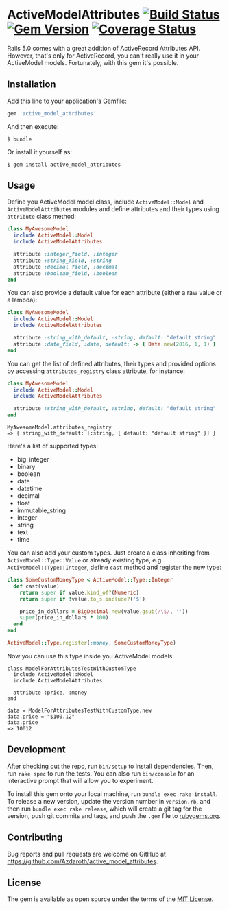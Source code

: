 # ActiveModelAttributes [![Build Status](https://travis-ci.org/Azdaroth/active_model_attributes.svg?branch=master)](https://travis-ci.org/Azdaroth/active_model_attributes) [![Gem Version](https://badge.fury.io/rb/active_model_attributes.svg)](https://rubygems.org/gems/active_model_attributes) [![Coverage Status](https://coveralls.io/repos/github/Azdaroth/active_model_attributes/badge.svg)](https://coveralls.io/github/Azdaroth/active_model_attributes)

Rails 5.0 comes with a great addition of ActiveRecord Attributes API. However, that's only for ActiveRecord, you can't really use it in your ActiveModel models. Fortunately, with this gem it's possible.

## Installation

Add this line to your application's Gemfile:

```ruby
gem 'active_model_attributes'
```

And then execute:

    $ bundle

Or install it yourself as:

    $ gem install active_model_attributes

## Usage

Define you ActiveModel model class, include `ActiveModel::Model` and `ActiveModelAttributes` modules and define attributes and their types using `attribute` class method:

``` rb
class MyAwesomeModel
  include ActiveModel::Model
  include ActiveModelAttributes

  attribute :integer_field, :integer
  attribute :string_field, :string
  attribute :decimal_field, :decimal
  attribute :boolean_field, :boolean
end
```

You can also provide a default value for each attribute (either a raw value or a lambda):

``` rb
class MyAwesomeModel
  include ActiveModel::Model
  include ActiveModelAttributes

  attribute :string_with_default, :string, default: "default string"
  attribute :date_field, :date, default: -> { Date.new(2016, 1, 1) }
end
```

You can get the list of defined attributes, their types and provided options by accessing `attributes_registry` class attribute, for instance:

``` rb
class MyAwesomeModel
  include ActiveModel::Model
  include ActiveModelAttributes

  attribute :string_with_default, :string, default: "default string"
end
```

```
MyAwesomeModel.attributes_registry
=> { string_with_default: [:string, { default: "default string" }] }
```

Here's a list of supported types:

* big_integer
* binary
* boolean
* date
* datetime
* decimal
* float
* immutable_string
* integer
* string
* text
* time

You can also add your custom types. Just create a class inheriting from `ActiveModel::Type::Value` or already existing type, e.g. `ActiveModel::Type::Integer`, define `cast` method and register the new type:

``` rb
class SomeCustomMoneyType < ActiveModel::Type::Integer
  def cast(value)
    return super if value.kind_of?(Numeric)
    return super if !value.to_s.include?('$')

    price_in_dollars = BigDecimal.new(value.gsub(/\$/, ''))
    super(price_in_dollars * 100)
  end
end

ActiveModel::Type.register(:money, SomeCustomMoneyType)
```

Now you can use this type inside you ActiveModel models:

```
class ModelForAttributesTestWithCustomType
  include ActiveModel::Model
  include ActiveModelAttributes

  attribute :price, :money
end

data = ModelForAttributesTestWithCustomType.new
data.price = "$100.12"
data.price
=> 10012
```

## Development

After checking out the repo, run `bin/setup` to install dependencies. Then, run `rake spec` to run the tests. You can also run `bin/console` for an interactive prompt that will allow you to experiment.

To install this gem onto your local machine, run `bundle exec rake install`. To release a new version, update the version number in `version.rb`, and then run `bundle exec rake release`, which will create a git tag for the version, push git commits and tags, and push the `.gem` file to [rubygems.org](https://rubygems.org).

## Contributing

Bug reports and pull requests are welcome on GitHub at https://github.com/Azdaroth/active_model_attributes.


## License

The gem is available as open source under the terms of the [MIT License](http://opensource.org/licenses/MIT).


